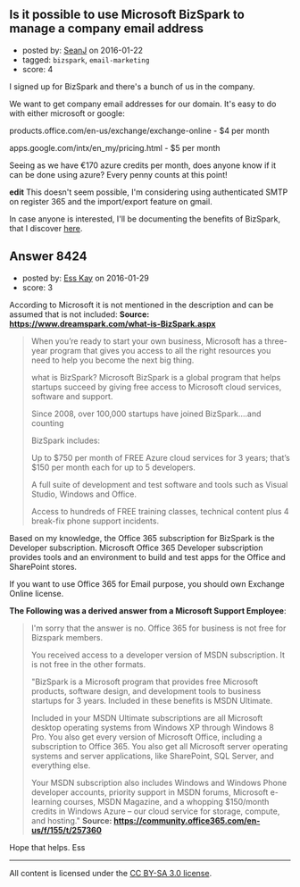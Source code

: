 ## Is it possible to use Microsoft BizSpark to manage a company email address

- posted by: [SeanJ](https://stackexchange.com/users/3029947/seanj) on 2016-01-22
- tagged: `bizspark`, `email-marketing`
- score: 4

<p>I signed up for BizSpark and there's a bunch of us in the company.</p>

<p>We want to get company email addresses for our domain.  It's easy to do with either microsoft or google:</p>

<p>products.office.com/en-us/exchange/exchange-online - $4 per month</p>

<p>apps.google.com/intx/en_my/pricing.html - $5 per month</p>

<p>Seeing as we have €170 azure credits per month, does anyone know if it can be done using azure? Every penny counts at this point!</p>

<p><strong>edit</strong>  This doesn't seem possible, I'm considering using authenticated SMTP on register 365 and the import/export feature on gmail.</p>

<p>In case anyone is interested, I'll be documenting the benefits of BizSpark, that I discover <a href="https://thecodeisbroken.wordpress.com/2016/01/19/maximizing-bizspark/" rel="nofollow">here</a>.</p>



## Answer 8424

- posted by: [Ess Kay](https://stackexchange.com/users/2619138/ess-kay) on 2016-01-29
- score: 3

<p>According to Microsoft it is not mentioned in the description and can be assumed that is not included:
<strong>Source: <a href="https://www.dreamspark.com/what-is-BizSpark.aspx" rel="nofollow">https://www.dreamspark.com/what-is-BizSpark.aspx</a></strong></p>

<blockquote>
  <p>When you’re ready to start your own business, Microsoft has a
  three-year program that gives you access to all the right resources
  you need to help you become the next big thing. </p>
  
  <p>what is BizSpark?
  Microsoft BizSpark is a global program that helps startups succeed by
  giving free access to Microsoft cloud services, software and support.</p>
  
  <p>Since 2008, over 100,000 startups have joined BizSpark….and counting</p>
  
  <p>BizSpark includes: </p>
  
  <p>Up to $750 per month of FREE Azure cloud services
  for 3 years; that’s $150 per month each for up to 5 developers. </p>
  
  <p>A full
  suite of development and test software and tools such as Visual
  Studio, Windows and Office. </p>
  
  <p>Access to hundreds of FREE training
  classes, technical content plus 4 break-fix phone support incidents.</p>
</blockquote>

<p>Based on my knowledge, the Office 365 subscription for BizSpark is the Developer subscription. Microsoft Office 365 Developer subscription provides tools and an environment to build and test apps for the Office and SharePoint stores.</p>

<p>If you want to use Office 365 for Email purpose, you should own Exchange Online license.</p>

<p><strong>The Following was a derived answer from a Microsoft Support Employee</strong>:</p>

<blockquote>
  <p>I'm sorry that the answer is no. Office 365 for business is not free
  for Bizspark members.</p>
  
  <p>You received access to a developer version of MSDN subscription. It is
  not free in the other formats.</p>
  
  <p>"BizSpark is a Microsoft program that provides free Microsoft
  products, software design, and development tools to business startups
  for 3 years. Included in these benefits is MSDN Ultimate.</p>
  
  <p>Included in your MSDN Ultimate subscriptions are all Microsoft desktop
  operating systems from Windows XP through Windows 8 Pro. You also get
  every version of Microsoft Office, including a subscription to Office
  365. You also get all Microsoft server operating systems and server applications, like SharePoint, SQL Server, and everything else.</p>
  
  <p>Your MSDN subscription also includes Windows and Windows Phone
  developer accounts, priority support in MSDN forums, Microsoft
  e-learning courses, MSDN Magazine, and a whopping $150/month credits
  in Windows Azure – our cloud service for storage, compute, and
  hosting."
  <strong>Source: <a href="https://community.office365.com/en-us/f/155/t/257360" rel="nofollow">https://community.office365.com/en-us/f/155/t/257360</a></strong></p>
</blockquote>

<p>Hope that helps.
Ess</p>




---

All content is licensed under the [CC BY-SA 3.0 license](https://creativecommons.org/licenses/by-sa/3.0/).
